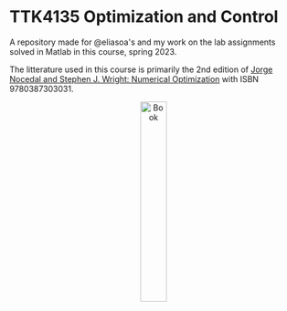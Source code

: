 # TTK4135 Optimization and Control
A repository made for @eliasoa's and my work on the lab assignments solved in Matlab in this course, spring 2023.

The litterature used in this course is primarily the 2nd edition of [Jorge Nocedal and Stephen J. Wright: Numerical Optimization](https://link.springer.com/book/10.1007/978-0-387-40065-5) with ISBN 9780387303031.

<p align="center">
<img src="https://media.springernature.com/full/springer-static/cover-hires/book/978-0-387-40065-5?as=webp" alt="Book" width="30%" height="30%" />
</p>
